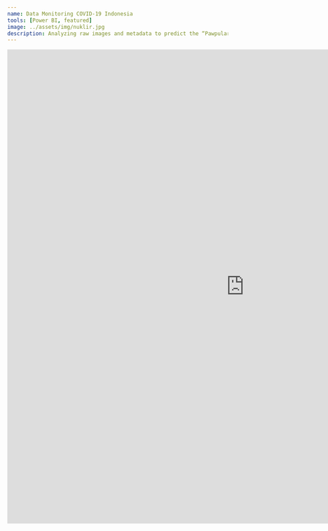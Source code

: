 ```yaml
---
name: Data Monitoring COVID-19 Indonesia
tools: [Power BI, featured]
image: ../assets/img/nuklir.jpg
description: Analyzing raw images and metadata to predict the “Pawpularity” of pet photos.
---
```

<div class="row">
<iframe title="Covid19_Dashboard_Indo_krisbimantara" width="1080" height="1080" src="https://app.powerbi.com/view?r=eyJrIjoiMTA0YzJiNDYtZmFiZi00MjU4LTkzZGMtNGQ2ZThiNTdkODk2IiwidCI6ImQ3Yjk1ZWM0LTlhN2YtNDI2MC1iMmUzLWViNTNmMGFjODQwMSIsImMiOjEwfQ%3D%3D&pageName=ReportSection" frameborder="0" allowFullScreen="true"></iframe>
</div>
